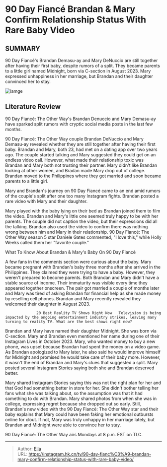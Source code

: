 # 90 Day Fiancé Brandan &amp; Mary Confirm Relationship Status With Rare Baby Video


## SUMMARY 



  90 Day Fiancé&#39;s Brandan Demasu-ay and Mary DeNuccio are still together after having their first baby, despite rumors of a split.   They became parents to a little girl named Midnight, born via C-section in August 2023.   Mary expressed unhappiness in her marriage, but Brandan and their daughter convinced her to stay.  

![iamge](https://static1.srcdn.com/wordpress/wp-content/uploads/2023/11/90-day-fiance-_-why-brandan-mary-may-have-split-the-clues-to-prove-it.jpg)

## Literature Review
90 Day Fiancé: The Other Way&#39;s Brandan Denuccio and Mary Demasu-ay have sparked split rumors with cryptic social media posts in the last few months.




90 Day Fiancé: The Other Way couple Brandan DeNuccio and Mary Demasu-ay revealed whether they are still together after having their first baby. Brandan and Mary, both 23, had met on a dating app over two years ago. The couple started talking and Mary suggested they could get on an endless video call. However, what made their relationship toxic was Brandan and Mary both not trusting their partner. Mary didn&#39;t like Brandan looking at other women, and Bradan made Mary drop out of college. Brandan moved to the Philippines where they got married and soon became parents to a little girl.




Mary and Brandan&#39;s journey on 90 Day Fiancé came to an end amid rumors of the couple&#39;s split after one too many Instagram fights. Brandan posted a rare video with Mary and their daughter.


 

Mary played with the baby lying on their bed as Brandan joined them to film the video. Brandan and Mary&#39;s little one seemed truly happy to be with her parents. The couple did not caption the video, but their expressions did all the talking. Brandan also used the video to confirm there was nothing wrong between him and Mary in their relationship. 90 Day Fiancé: The Other Way season 5 star Daniele Gates commented, &#34;I love this,&#34; while Holly Weeks called them her &#34;favorite couple.&#34;


 What To Know About Brandan &amp; Mary&#39;s Baby On 90 Day Fiancé 
          




A few fans in the comments section were curious about the baby. Mary became pregnant with Brandan&#39;s baby three months after she arrived in the Philippines. They claimed they were trying to have a baby. However, they weren&#39;t prepared to become parents. Both Brandan and Mary didn&#39;t have a stable source of income. Their immaturity was visible every time they appeared together onscreen. The pair got married a couple of months later and Mary was tired of asking Brandan for financial help as she made money by reselling cell phones. Brandan and Mary recently revealed they welcomed their daughter in August 2023.

                  20 Best Reality TV Shows Right Now   Television is being impacted by the ongoing entertainment industry strikes, leaving many turning to reality TV. What are the best shows right now?    

Brandan and Mary have named their daughter Midnight. She was born via C-section. Mary and Brandan even mentioned her name during one of their Instagram Lives in October 2023. Mary, who wanted money to buy a new phone, was upset because Brandan had spent the money on a video game. As Brandan apologized to Mary later, he also said he would improve himself for Midnight and promised he would take care of their baby more. However, it wasn&#39;t the end of Brandan and Mary&#39;s clues that suggested a split. Mary posted several Instagram Stories saying both she and Brandan deserved better.




Mary shared Instagram Stories saying this was not the right plan for her and that God had something better in store for her. She didn&#39;t bother telling her fans what she was talking about, so the assumption was that it had something to do with Brandan. Mary shared photos from when she was in college, expressing regret because she dropped out so early. Still, Brandan&#39;s new video with the 90 Day Fiancé: The Other Way star and their baby explains that Mary could have been faking her emotional outbursts online for clout. If not, Mary was truly unhappy in her marriage lately, but Brandan and Midnight were able to convince her to stay.



90 Day Fiancé: The Other Way airs Mondays at 8 p.m. EST on TLC.






---

> Author: [Ella](https://instagram.hk.cn/)  
> URL: https://instagram.hk.cn/tv/90-day-fianc%C3%A9-brandan-mary-confirm-relationship-status-with-rare-baby-video/  

